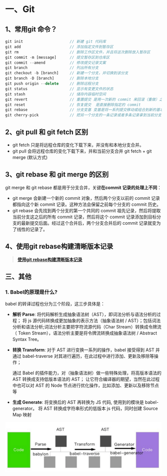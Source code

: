 # 一、Git

## 1、常用git 命令？

```js
git init                     // 新建 git 代码库
git add                      // 添加指定文件到暂存区
git rm                       // 删除工作区文件，并且将这次删除放入暂存区
git commit -m [message]      // 提交暂存区到仓库区
git commit --amend           // 修改提交记录文案
git branch                   // 列出所有分支
git checkout -b [branch]     // 新建一个分支，并切换到该分支
git branch -D [branch]       // 删除本地分支
git push origin --delete     // 删除远程分支
git status                   // 显示有变更文件的状态
git stash                    // 储存内容临时空间
git revert                   // 重置提交 是用一次新的 commit 来回滚（重做）之前的 commit
git reset                    // 恢复提交  是直接删除指定的 commit
git rebase                   // 分支变基 变基是将一系列提交移动或组合到新的基本提交的过程
git cherry-pick              // 把另一个分支的一条记录或者多条记录拿到当前分支
```

## 2、git pull 和 git fetch 区别

- git fetch 只是将远程仓库的变化下载下来，并没有和本地分支合并。
- git pull 会将远程仓库的变化下载下来，并和当前分支合并  git fetch + git merge (默认方式)

## 3、git rebase 和 git merge 的区别

git merge 和 git rebase 都是用于分支合并，关键**在commit 记录的处理上不同**：

- git merge 会新建一个新的 commit 对象，然后两个分支以前的 commit 记录都指向这个新 commit 记录。这种方法会保留之前每个分支的 commit 历史。
- git rebase 会先找到两个分支的第一个共同的 commit 祖先记录，然后将提取当前分支这之后的所有 commit 记录，然后将这个 commit 记录添加到目标分支的最新提交后面。经过这个合并后，两个分支合并后的 commit 记录就变为了线性的记录了。

## 4、使用git rebase构建清晰版本记录
> [**使用git rebase构建清晰版本记录**](https://mp.weixin.qq.com/s?__biz=MzUyMTg1OTE2MQ==&mid=2247484246&idx=1&sn=9490c8d7c7fc8f7304447e2bca0f0722&chksm=f9d5fa60cea2737642f6557100fcac67525aa846127a90fbb212d0fd8c040a9de43fdf9bba7a&token=1739500914&lang=zh_CN#rd)



## 三、其他

### **1. Babel的原理是什么?** 

babel 的转译过程也分为三个阶段，这三步具体是： 

- **解析 Parse**: 将代码解析⽣成抽象语法树（AST），即词法分析与语法分析的过程；
    将 js 源代码转换成更加抽象的表示方法（抽象语法树 / AST）；包括词法分析和语法分析;词法分析主要把字符流源代码（Char Stream）转换成令牌流（ Token Stream），语法分析主要是将令牌流转换成抽象语法树 / Abstract Syntax Tree。
      
- **转换 Transform**: 对于 AST 进⾏变换⼀系列的操作，babel 接受得到 AST 并通过 babel-traverse 对其进⾏遍历，在此过程中进⾏添加、更新及移除等操作；
  
    通过 Babel 的插件能力，对（抽象语法树）做一些特殊处理，将高版本语法的 AST 转换成支持低版本语法的 AST；
    让它符合编译器的期望，当然在此过程中也可以对 AST 的 Node 节点进行优化操作，比如添加、更新以及移除节点等
      
- **⽣成 Generate**: 将变换后的 AST 再转换为 JS 代码, 使⽤到的模块是 babel-generator。
  将 AST 转换成字符串形式的低版本 js 代码，同时创建 Source Map 映射

![image.png](../images/babel.png)
